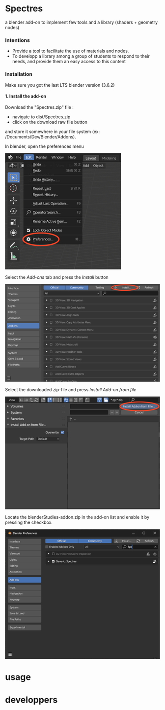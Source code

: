 # Spectres
a blender add-on to implement few tools and a library (shaders + geometry nodes)

### Intentions
- Provide a tool to facilitate the use of materials and nodes. 
- To developp a library among a group of students to respond to their needs, and provide them an easy access to this content
 
### Installation

Make sure you got the last LTS blender version (3.6.2)

#### 1. Install the add-on

Download the "Spectres.zip" file :

- navigate to dist/Spectres.zip
- click on the download raw file button

and store it somewhere in your file system (ex: /Documents/Dev/Blender/Addons).


In blender, open the preferences menu

![Edit -> Preferences](readme-images/install_addon_1.png)

Select the _Add-ons_ tab and press the _Install_ button

![Install add-on](readme-images/install_addon_2.png)

Select the downloaded zip-file and press _Install Add-on from file_

![Select the zip file](readme-images/install_addon_3.png)

Locate the blenderStudies-addon.zip in the add-on list and enable it by pressing the checkbox.

![Enable add-on](readme-images/install_addon_4.png)


# usage



# developpers